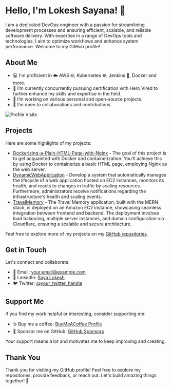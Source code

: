 # Hello, I'm Lokesh Sayana! 👋

I am a dedicated DevOps engineer with a passion for streamlining development processes and ensuring efficient, scalable, and reliable software delivery. With expertise in a range of DevOps tools and technologies, I aim to optimize workflows and enhance system performance. Welcome to my GitHub profile!


## About Me

- 💻 I'm proficient in ☁️ AWS 🌐, Kubernetes ☸️, Jenkins 🔧, Docker and more.
- 🌱 I’m currently concurrently pursuing certification with Hero Vired to further enhance my skills and expertise in the field.
- 🔭 I’m working on various personal and open-source projects.
- 🤝 I’m open to collaborations and contributions.

![Profile Visits](https://visitor-badge.glitch.me/badge?page_id=sayanalokesh.sayanalokesh)

## Projects

Here are some highlights of my projects:

- [Dockerizing-a-Plain-HTML-Page-with-Nginx]([link-to-project](https://github.com/sayanalokesh/Dockerizing-a-Plain-HTML-Page-with-Nginx)) - The goal of this project is to get acquainted with Docker and containerization. You'll achieve this by using Docker to containerize a basic HTML page, employing Nginx as the web server.
- [DynamicWebApplication](link-to-project) - Develop a system that automatically manages the lifecycle of a web application hosted on EC2 instances, monitors its health, and reacts to changes in traffic by scaling resources. Furthermore, administrators receive notifications regarding the infrastructure's health and scaling events.
- [TravelMemory]([link-to-project](https://github.com/sayanalokesh/TravelMemory)) - The Travel Memory application, built with the MERN stack, is deployed on an Amazon EC2 instance, showcasing seamless integration between frontend and backend. The deployment involves load balancing, multiple server instances, and domain configuration via Cloudflare, ensuring a scalable and secure architecture.

Feel free to explore more of my projects on my [GitHub repositories](https://github.com/sayanalokesh).

## Get in Touch

Let's connect and collaborate:

- 📧 Email: your.email@example.com
- 💬 LinkedIn: [Saya Lokesh](https://www.linkedin.com/in/sayanalokesh/)
- 🐦 Twitter: [@your_twitter_handle](https://twitter.com/your_twitter_handle)

## Support Me

If you find my work helpful or interesting, consider supporting me:

- ☕️ Buy me a coffee: [BuyMeACoffee Profile](link-to-profile)
- 💖 Sponsor me on GitHub: [GitHub Sponsors](link-to-profile)

Your support means a lot and motivates me to keep improving and creating.

## Thank You

Thank you for visiting my GitHub profile! Feel free to explore my repositories, provide feedback, or reach out. Let's build amazing things together! 🚀

<!--
**sayanalokesh/sayanalokesh** is a ✨ _special_ ✨ repository because its `README.md` (this file) appears on your GitHub profile.

Here are some ideas to get you started:

- 🔭 I’m currently working on ...
- 🌱 I’m currently learning ...
- 👯 I’m looking to collaborate on ...
- 🤔 I’m looking for help with ...
- 💬 Ask me about ...
- 📫 How to reach me: ...
- 😄 Pronouns: ...
- ⚡ Fun fact: ...
-->
